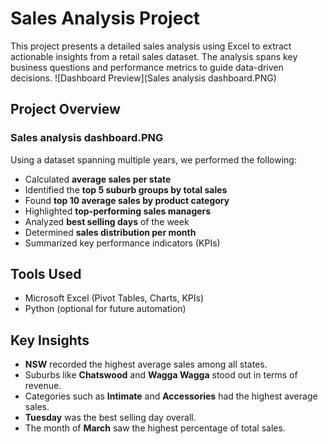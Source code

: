 # Sales Analysis Project

This project presents a detailed sales analysis using Excel to extract actionable insights from a retail sales dataset. The analysis spans key business questions and performance metrics to guide data-driven decisions.
![Dashboard Preview](Sales analysis dashboard.PNG)

## Project Overview
### Sales analysis dashboard.PNG
Using a dataset spanning multiple years, we performed the following:

- Calculated **average sales per state**
- Identified the **top 5 suburb groups by total sales**
- Found **top 10 average sales by product category**
- Highlighted **top-performing sales managers**
- Analyzed **best selling days** of the week
- Determined **sales distribution per month**
- Summarized key performance indicators (KPIs)

## Tools Used

- Microsoft Excel (Pivot Tables, Charts, KPIs)
- Python (optional for future automation)

## Key Insights

- **NSW** recorded the highest average sales among all states.
- Suburbs like **Chatswood** and **Wagga Wagga** stood out in terms of revenue.
- Categories such as **Intimate** and **Accessories** had the highest average sales.
- **Tuesday** was the best selling day overall.
- The month of **March** saw the highest percentage of total sales.
